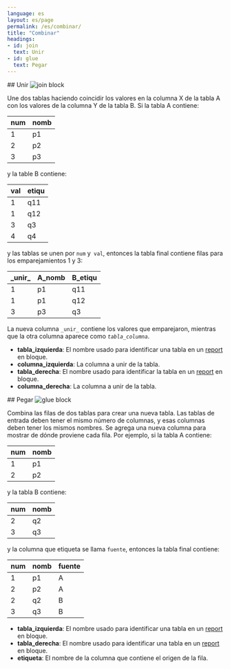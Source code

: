 ```yaml
---
language: es
layout: es/page
permalink: /es/combinar/
title: "Combinar"
headings:
- id: join
  text: Unir
- id: glue
  text: Pegar
---
```


<div id="join" markdown="1">
## Unir

<img class="block" src="{{page.permalink | append: 'join.svg' | relative_url}}" alt="join block"/>

Une dos tablas haciendo coincidir los valores en la columna X de la tabla A
con los valores de la columna Y de la tabla B.
Si la tabla A contiene:

| num | nomb |
| --- | ---- |
|   1 |   p1 |
|   2 |   p2 |
|   3 |   p3 |

y la table B contiene:

| val | etiqu |
| --- | ----- |
|   1 |   q11 |
|   1 |   q12 |
|   3 |   q3  |
|   4 |   q4  |

y las tablas se unen por `num` y` val`,
entonces la tabla final contiene filas para los emparejamientos 1 y 3:

| \_unir\_ | A_nomb | B_etiqu |
| -------- | ------ | ------- |
| 1        |    p1  |     q11 |
| 1        |    p1  |     q12 |
| 3        |    p3  |     q3  |

La nueva columna <code>\_unir\_</code> contiene los valores que emparejaron,
mientras que la otra columna aparece como <code><em>tabla</em>\_<em>columna</em></code>.

- **tabla_izquierda**: El nombre usado para identificar una tabla en un  [report](../transform/#report) en bloque.
- **columna_izquierda**: La columna a unir de la tabla.
- **tabla_derecha**: El nombre usado para identificar la tabla en un [report](../transform/#report) en bloque.
- **columna_derecha**: La columna a unir de la tabla.
</div>

<div id="glue" markdown="1">
## Pegar

<img class="block" src="{{page.permalink | append: 'glue.svg' | relative_url}}" alt="glue block"/>

Combina las filas de dos tablas para crear una nueva tabla.
Las tablas de entrada deben tener el mismo número de columnas,
y esas columnas deben tener los mismos nombres.
Se agrega una nueva columna para mostrar de dónde proviene cada fila.
Por ejemplo,
si la tabla A contiene:

| num | nomb |
| --- | ---- |
|   1 |   p1 |
|   2 |   p2 |

y la tabla B contiene:

| num | nomb |
| --- | ---- |
|   2 |   q2 |
|   3 |   q3 |

y la columna que etiqueta se llama `fuente`,
entonces la tabla final contiene:

| num | nomb | fuente |
| --- | ---- | ------ |
|   1 |   p1 |      A |
|   2 |   p2 |      A |
|   2 |   q2 |      B |
|   3 |   q3 |      B |

- **tabla_izquierda**: El nombre usado para identificar una tabla en un  [report](../combine/#report) en bloque.
- **tabla_derecha**: El nombre usado para identificar una tabla en un  [report](../combine/#report) en bloque.
- **etiqueta**: El nombre de la columna que contiene el origen de la fila.
</div>
